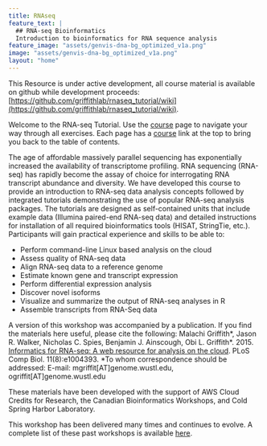 ```yaml
---
title: RNAseq
feature_text: |
  ## RNA-seq Bioinformatics
  Introduction to bioinformatics for RNA sequence analysis
feature_image: "assets/genvis-dna-bg_optimized_v1a.png"
image: "assets/genvis-dna-bg_optimized_v1a.png"
layout: "home"
---
```



This Resource is under active development, all course material is available on github while development proceeds: [https://github.com/griffithlab/rnaseq_tutorial/wiki](https://github.com/griffithlab/rnaseq_tutorial/wiki).

Welcome to the RNA-seq Tutorial. Use the [course](/course) page to navigate your way through all exercises. Each page has a [course](/course) link at the top to bring you back to the table of contents.

The age of affordable massively parallel sequencing has exponentially increased the availability of transcriptome profiling. RNA sequencing (RNA-seq) has rapidly become the assay of choice for interrogating RNA transcript abundance and diversity. We have developed this course to provide an introduction to RNA-seq data analysis concepts followed by integrated tutorials demonstrating the use of popular RNA-seq analysis packages. The tutorials are designed as self-contained units that include example data (Illumina paired-end RNA-seq data) and detailed instructions for installation of all required bioinformatics tools (HISAT, StringTie, etc.). Participants will gain practical experience and skills to be able to:

* Perform command-line Linux based analysis on the cloud
* Assess quality of RNA-seq data
* Align RNA-seq data to a reference genome
* Estimate known gene and transcript expression
* Perform differential expression analysis
* Discover novel isoforms
* Visualize and summarize the output of RNA-seq analyses in R
* Assemble transcripts from RNA-Seq data

A version of this workshop was accompanied by a publication. If you find the materials here  useful, please cite the following:
Malachi Griffith*, Jason R. Walker, Nicholas C. Spies, Benjamin J. Ainscough, Obi L. Griffith*. 2015. [Informatics for RNA-seq: A web resource for analysis on the cloud](http://dx.doi.org/10.1371/journal.pcbi.1004393). PLoS Comp Biol. 11(8):e1004393. *To whom correspondence should be addressed: E-mail: mgriffit[AT]genome.wustl.edu, ogriffit[AT]genome.wustl.edu

These materials have been developed with the support of AWS Cloud Credits for Research, the Canadian Bioinformatics Workshops, and Cold Spring Harbor Laboratory.

This workshop has been delivered many times and continues to evolve. A complete list of these past workshops is available [here](Lectures).

